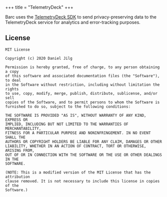+++
title = "TelemetryDeck"
+++

Barc uses the [TelemetryDeck SDK](https://github.com/TelemetryDeck/SwiftSDK) to send privacy-preserving data to the TelemetryDeck service for analytics and error-tracking purposes.

## License

```
MIT License

Copyright (c) 2020 Daniel Jilg

Permission is hereby granted, free of charge, to any person obtaining a copy
of this software and associated documentation files (the "Software"), to deal
in the Software without restriction, including without limitation the rights
to use, copy, modify, merge, publish, distribute, sublicense, and/or sell
copies of the Software, and to permit persons to whom the Software is
furnished to do so, subject to the following conditions:

THE SOFTWARE IS PROVIDED "AS IS", WITHOUT WARRANTY OF ANY KIND, EXPRESS OR
IMPLIED, INCLUDING BUT NOT LIMITED TO THE WARRANTIES OF MERCHANTABILITY,
FITNESS FOR A PARTICULAR PURPOSE AND NONINFRINGEMENT. IN NO EVENT SHALL THE
AUTHORS OR COPYRIGHT HOLDERS BE LIABLE FOR ANY CLAIM, DAMAGES OR OTHER
LIABILITY, WHETHER IN AN ACTION OF CONTRACT, TORT OR OTHERWISE, ARISING FROM,
OUT OF OR IN CONNECTION WITH THE SOFTWARE OR THE USE OR OTHER DEALINGS IN THE
SOFTWARE.

(NOTE: This is a modified version of the MIT License that has the attribution
clause removed. It is not necessary to include this license in copies of the 
Software.)
```
